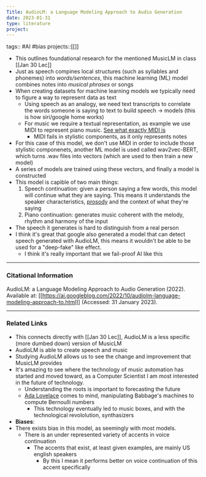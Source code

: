 ```yaml
---
Title: AudioLM: a Language Modeling Approach to Audio Generation
date: 2023-01-31
type: literature
project:
---
```

tags:: #AI #bias 
projects::[[]]

- This outlines foundational research for the mentioned MusicLM in class [[Jan 30 Lec]]
- Just as speech compines local structures (such as syllables and phonemes) into *words/sentences*, this machine learning (ML) model combines notes into *musical phrases* or songs
- When creating datasets for machine learning models we typically need to figure a way to represent data as text
	- Using speech as an analogy, we need text transcripts to correlate the words someone is saying to text to build speech -> models (this is how siri/google home works)
	- For music we require a textual representation, as example we use MIDI to represent piano music. [See what exactly MIDI is](https://www.britannica.com/art/MIDI-music-technology)
		- MIDI fails in stylistic components, as it only represents notes
- For this case of this model, we don't use MIDI in order to include those stylistic componenets, another ML model is used called wav2vec-BERT, which turns .wav files into vectors (which are used to then train a new model)
- A series of models are trained using these vectors, and finally a model is constructed
- This model is capible of two main things: 
	1. Speech continuation: given a person saying a few words, this model will continue what they are saying. This means it understands the speaker characteristics, [prosody](https://www.britannica.com/art/prosody) and the context of what they're saying
	2. Piano continuation: generates music coherent with the melody, rhythm and harmony of the input
- The speech it generates is hard to distinguish from a real person
- I think it's great that google also generated a model that can detect speech generated with AudioLM, this means it wouldn't be able to be used for a "deep-fake" like effect. 
	- I think it's really important that we fail-proof AI like this

---
### Citational Information

AudioLM: a Language Modeling Approach to Audio Generation (2022). Available at: [[https://ai.googleblog.com/2022/10/audiolm-language-modeling-approach-to.html]] (Accessed: 31 January 2023).


---

### Related Links

- This connects directly with [[Jan 30 Lec]], AudioLM is a less specific (more dumbed down) version of MusicLM
- AudioLM is able to create speech and music
- Studying AudioLM allows us to see the change and improvement that MusicLM provides
- It's amazing to see where the technology of music automation has started and moved toward, as a Computer Scientist I am most interested in the future of technology.
	- Understanding the roots is important to forecasting the future
	- [Ada Lovelace](https://www.britannica.com/biography/Charles-Babbage) comes to mind, manipulating Babbage's machines to compute Bernoulli numbers
		- This technology eventually led to music boxes, and with the technological revololution, synthasizers
- **Biases**:
- There exists bias in this model, as seemingly with most models.
	- There is an under represented variety of accents in voice continuation
		- The accents that exist, at least given examples, are mainly US english speakers
			- By this I mean it performs better on voice continuation of this accent specifically
